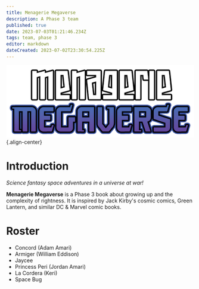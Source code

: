 ```yaml
---
title: Menagerie Megaverse
description: A Phase 3 team
published: true
date: 2023-07-03T01:21:46.234Z
tags: team, phase 3
editor: markdown
dateCreated: 2023-07-02T23:30:54.225Z
---
```


![megaverse logo.png](/characters/menagerie-megaverse/megaverse%20logo.png){.align-center}

# Introduction

*Science fantasy space adventures in a universe at war!*

**Menagerie Megaverse** is a Phase 3 book about growing up and the complexity of rightness. It is inspired by Jack Kirby's cosmic comics, Green Lantern, and similar DC & Marvel comic books.

# Roster

- Concord (Adam Amari)
- Armiger (William Eddison)
- Jaycee
- Princess Peri (Jordan Amari)
- La Cordera (Keri)
- Space Bug